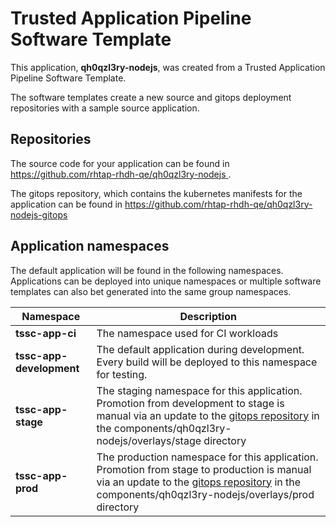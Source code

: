 # Trusted Application Pipeline Software Template

This application, **qh0qzl3ry-nodejs**, was created from a Trusted Application Pipeline Software Template.

The software templates create a new source and gitops deployment repositories with a sample source application. 

## Repositories

The source code for your application can be found in [https://github.com/rhtap-rhdh-qe/qh0qzl3ry-nodejs ](https://github.com/rhtap-rhdh-qe/qh0qzl3ry-nodejs ).
 
The gitops repository, which contains the kubernetes manifests for the application can be found in 
[https://github.com/rhtap-rhdh-qe/qh0qzl3ry-nodejs-gitops ](https://github.com/rhtap-rhdh-qe/qh0qzl3ry-nodejs-gitops ) 

## Application namespaces 

The default application will be found in the following namespaces. Applications can be deployed into unique namespaces or multiple software templates can also bet generated into the same group namespaces.  

|  Namespace   |  Description   |  
| -------- | -------- |
| **tssc-app-ci** | The namespace used for CI workloads |
| **tssc-app-development** | The default application during development. Every build will be deployed to this namespace for testing. |
| **tssc-app-stage** | The staging namespace for this application. Promotion from development to stage is manual via an update to the [gitops repository](https://github.com/rhtap-rhdh-qe/qh0qzl3ry-nodejs-gitops ) in the components/qh0qzl3ry-nodejs/overlays/stage directory |
| **tssc-app-prod** | The production namespace for this application. Promotion from stage to production is manual via an update to the [gitops repository](https://github.com/rhtap-rhdh-qe/qh0qzl3ry-nodejs-gitops ) in the components/qh0qzl3ry-nodejs/overlays/prod directory |